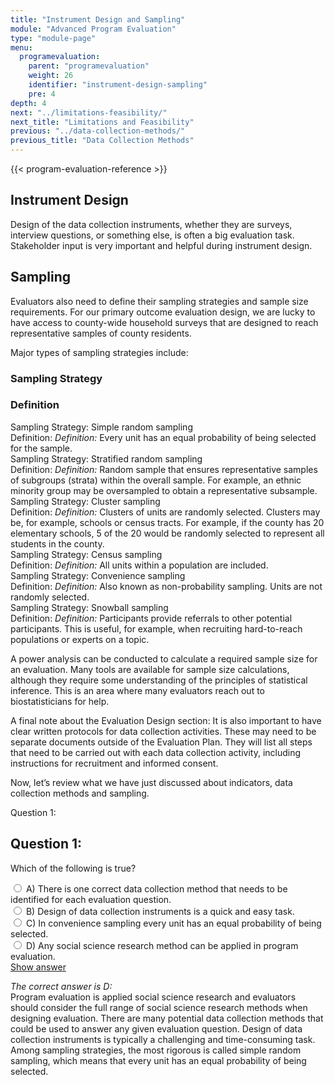 ```yaml
---
title: "Instrument Design and Sampling"
module: "Advanced Program Evaluation"
type: "module-page"
menu:
  programevaluation:
    parent: "programevaluation"
    weight: 26
    identifier: "instrument-design-sampling"
    pre: 4
depth: 4
next: "../limitations-feasibility/"
next_title: "Limitations and Feasibility"
previous: "../data-collection-methods/"
previous_title: "Data Collection Methods"
---
```


{{< program-evaluation-reference >}}

## Instrument Design

Design of the data collection instruments, whether they are surveys, interview questions, or something else, is often a big evaluation task. Stakeholder input is very important and helpful during instrument design.

## Sampling

Evaluators also need to define their sampling strategies and sample size requirements. For our primary outcome evaluation design, we are lucky to have access to county-wide household surveys that are designed to reach representative samples of county residents.

Major types of sampling strategies include:

<div class="row table-layout-display d-none d-md-flex" aria-hidden="true">
    <div class="col-12 col-md-4">
    <h3>Sampling Strategy</h3>
    </div>
    <div class="col-12 col-md-8">
    <h3>Definition</h3>
    </div>
</div>
<div class="row table-layout-display mt-3 mt-md-0 py-1 py-md-0">
    <div class="col-12 col-md-4 th-second">
        <span class="sr-only">Sampling Strategy:</span>
        Simple random sampling
    </div>
    <div class="col-12 col-md-8 eval-outcomes">
        <span class="sr-only">Definition:</span>
        <i class="d-inline d-md-none" aria-hidden="true">Definition:</i>
        Every unit has an equal probability of being selected for the sample.
    </div>
</div>
<div class="row table-layout-display mt-3 mt-md-0 py-1 py-md-0">
    <div class="col-12 col-md-4 th-second">
        <span class="sr-only">Sampling Strategy:</span>
        Stratified random sampling
    </div>
    <div class="col-12 col-md-8 eval-outcomes">
        <span class="sr-only">Definition:</span>
        <i class="d-inline d-md-none" aria-hidden="true">Definition:</i>
        Random sample that ensures representative samples of subgroups (strata) within the overall sample. For example, an ethnic minority group may be oversampled to obtain a representative subsample.
    </div>
</div>
<div class="row table-layout-display mt-3 mt-md-0 py-1 py-md-0">
    <div class="col-12 col-md-4 th-second">
        <span class="sr-only">Sampling Strategy:</span>
        Cluster sampling
    </div>
    <div class="col-12 col-md-8 eval-outcomes">
        <span class="sr-only">Definition:</span>
        <i class="d-inline d-md-none" aria-hidden="true">Definition:</i>
        Clusters of units are randomly selected. Clusters may be, for example, schools or census tracts. For example, if the county has 20 elementary schools, 5 of the 20 would be randomly selected to represent all students in the county.
    </div>
</div>
<div class="row table-layout-display mt-3 mt-md-0 py-1 py-md-0">
    <div class="col-12 col-md-4 th-second">
        <span class="sr-only">Sampling Strategy:</span>
        Census sampling
    </div>
    <div class="col-12 col-md-8 eval-outcomes">
        <span class="sr-only">Definition:</span>
        <i class="d-inline d-md-none" aria-hidden="true">Definition:</i>
        All units within a population are included.
    </div>
</div>
<div class="row table-layout-display mt-3 mt-md-0 py-1 py-md-0">
    <div class="col-12 col-md-4 th-second">
        <span class="sr-only">Sampling Strategy:</span>
        Convenience sampling
    </div>
    <div class="col-12 col-md-8 eval-outcomes">
        <span class="sr-only">Definition:</span>
        <i class="d-inline d-md-none" aria-hidden="true">Definition:</i>
        Also known as non-probability sampling. Units are not randomly selected.
    </div>
</div>
<div class="row table-layout-display my-3 mt-md-0 py-1 py-md-0">
    <div class="col-12 col-md-4 th-second">
        <span class="sr-only">Sampling Strategy:</span>
        Snowball sampling
    </div>
    <div class="col-12 col-md-8 eval-outcomes">
        <span class="sr-only">Definition:</span>
        <i class="d-inline d-md-none" aria-hidden="true">Definition:</i>
        Participants provide referrals to other potential participants. This is useful, for example, when recruiting hard-to-reach populations or experts on a topic.
    </div>
</div>

A power analysis can be conducted to calculate a required sample size for an evaluation. Many tools are available for sample size calculations, although they require some understanding of the principles of statistical inference. This is an area where many evaluators reach out to biostatisticians for help.

A final note about the Evaluation Design section: It is also important to have clear written protocols for data collection activities. These may need to be separate documents outside of the Evaluation Plan. They will list all steps that need to be carried out with each data collection activity, including instructions for recruitment and informed consent.

Now, let’s review what we have just discussed about indicators, data collection methods and sampling.

<div class="cases">
<div class="casetitle" aria-hidden="true">
    Question 1:
</div><!-- /.casetitle -->
<div class="casecontent">
<div class="casequestion" aria-labelledby="qnum1" role="radiogroup">
<h2 class="d-none" id="qnum1">Question 1:</h2>
<p>Which of the following is true?</p>
<div class="answer-value md-radio">
<input name="question01" id="question01a" type="radio" value="A">
<label for="question01a">A)
There is one correct data collection method that needs to be identified for each evaluation question.
</label>
</div>
<div class="answer-value md-radio">
<input name="question01" id="question01b" type="radio" value="B">
<label for="question01b">B)
Design of data collection instruments is a quick and easy task.
</label>
</div>
<div class="answer-value md-radio">
<input name="question01" id="question01c" type="radio" value="C">
<label for="question01c">C)
In convenience sampling every unit has an equal probability of being selected.
</label>
</div>
<div class="answer-value md-radio">
<input name="question01" id="question01d" type="radio" value="D">
<label for="question01d">D)
Any social science research method can be applied in program evaluation.
</label>
</div>
</div><!-- /.casequestion -->
<div class="casesanswerdisplay">
<a class="moretoggle btn btn-link" href="#q01">Show answer <i class="fas fa-angle-double-right"></i></a>
<div class="toggleable" id="q01">
<p>
<i>The correct answer is D:</i><br />Program evaluation is applied social science research and evaluators should consider the full range of social science research methods when designing evaluation. There are many potential data collection methods that could be used to answer any given evaluation question. Design of data collection instruments is typically a challenging and time-consuming task. Among sampling strategies, the most rigorous is called simple random sampling, which means that every unit has an equal probability of being selected.
</p>
</div>
</div>
</div><!-- /.casecontent -->
</div><!-- /.cases -->
